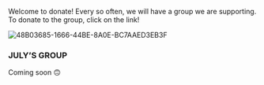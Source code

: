 

Welcome to donate! Every so often, we will have a group we are supporting. To donate to the group, click on the link!

![48B03685-1666-44BE-8A0E-BC7AAED3EB3F](https://user-images.githubusercontent.com/48270916/85074513-22b21500-b169-11ea-9ed3-6014d5c4a54a.jpeg)

### JULY’S GROUP

Coming soon 🙃
